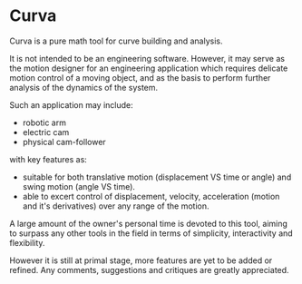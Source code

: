 # Curva

Curva is a pure math tool for curve building and analysis.

It is not intended to be an engineering software. However, it may serve as the motion designer for an engineering application which requires delicate motion control of a moving object, and as the basis to perform further analysis of the dynamics of the system. 
  
  Such an application may include:
- robotic arm
- electric cam
- physical cam-follower

with key features as:
- suitable for both translative motion (displacement VS time or angle) and swing motion (angle VS time).
- able to excert control of displacement, velocity, acceleration (motion and it's derivatives) over any range of the motion.

A large amount of the owner's personal time is devoted to this tool, aiming to surpass any other tools in the field in terms of simplicity, interactivity and flexibility. 

However it is still at primal stage, more features are yet to be added or refined. Any comments, suggestions and critiques are greatly appreciated.
